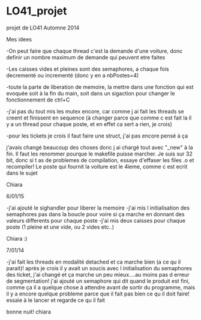 LO41_projet
===========

projet de LO41 Automne 2014

Mes idees

-On peut faire que chaque thread c'est la demande d'une voiture, donc definir un nombre maximum de demande
 qui peuvent etre faites

-Les caisses vides et pleines sont des semaphores, a chaque fois decrementé ou incrementé (donc y en a nbPostes=4)

-toute la parte de liberation de memoire, la mettre dans une fonction qui est evoquée soit à la fin du main, 
soit dans un sigaction pour changer le fonctionnement de ctrl+C

-j'ai pas du tout mis les mutex encore, car comme j ai fait les threads se creent et finissent en sequence (à changer 
parce que comme c est fait la il y a un thread pour chaque poste, et en effet ca sert a rien, je crois)

-pour les tickets je crois il faut faire une struct, j'ai pas encore pensé à ça

j'avais changé beaucoup des choses donc j ai chargé tout avec "_new" à la fin. Il faut les renommer pourque le makefile
puisse marcher. Je suis sur 32 bit, donc si t as de problemes de compilation, essaye d'effaser les files .o et recompiler!
Le poste qui fournit la voiture est le 4ieme, comme c est ecrit dans le sujet

Chiara

6/01/15

-j'ai ajouté le sighandler pour liberer la memoire
-j'ai mis l initialisation des semaphores pas dans la boucle pour voire si ça marche en donnant des valeurs differents
pour chaque poste
-j'ai mis deux caisses pour chaque poste (1 pleine et une vide, ou 2 vides etc..)

Chiara :)

7/01/14

-j'ai fait les threads en modalité detached et ca marche bien (a ce qu il parait)! après je crois 
il y avait un soucis avec l initialisation du semaphores des ticket, j'ai changé et ça marche 
un peu mieux....au moins pas d erreur de segmentation!
j'ai ajouté un semaphore qui dit quand le produit est fini, comme ça il a quelque chose à 
attendre avant de sortir du programme, mais il y a encore quelque probleme parce que 
il fait pas bien ce qu il doit faire! essaie à le lancer et regarde ce qu il fait

bonne nuit! 
chiara
